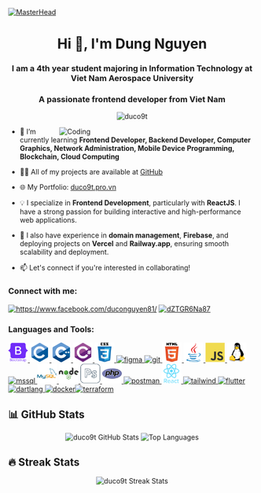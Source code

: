 [![MasterHead](https://1.bp.blogspot.com/-7A4WynwLsMw/XbBpCXG8fHI/AAAAAAAAMt4/uOa1bpLskYgrwGbllhSu2SDj_Mig8SXJQCLcBGAsYHQ/s1600/2000_600px.gif)](https://rishavchanda.io)
<h1 align="center">Hi 👋, I'm Dung Nguyen</h1>
<h3 align="center">I am a 4th year student majoring in Information Technology at Viet Nam Aerospace University</h3>
<h3 align="center">A passionate frontend developer from Viet Nam</h3>

<p align="center" width="2000" height="100"> <img width="200" src="https://komarev.com/ghpvc/?username=duco9t&label=Profile%20views&color=0e75b6&style=flat" alt="duco9t" /></p>

<img align="right" alt="Coding" width="400" src="https://media3.giphy.com/media/qgQUggAC3Pfv687qPC/giphy.gif?cid=ecf05e47fyhodj0dgo73vnsv8bpmt7b471oe3ufyxbhnysji&ep=v1_gifs_search&rid=giphy.gif&ct=g">

- 🌱 I’m currently learning **Frontend Developer, Backend Developer, Computer Graphics, Network Administration, Mobile Device Programming, Blockchain, Cloud Computing**  

- 👨‍💻 All of my projects are available at [GitHub](https://github.com/duco9t)  

- 🌐 My Portfolio: [duco9t.pro.vn](https://duco9t.pro.vn/)  

- 💡 I specialize in **Frontend Development**, particularly with **ReactJS**. I have a strong passion for building interactive and high-performance web applications.  

- 🚀 I also have experience in **domain management**, **Firebase**, and deploying projects on **Vercel** and **Railway.app**, ensuring smooth scalability and deployment.  

- 📫 Let's connect if you're interested in collaborating!

<h3 align="left">Connect with me:</h3>
<p align="left">
<a href="https://www.facebook.com/duconguyen81/" target="blank"><img align="center" src="https://raw.githubusercontent.com/rahuldkjain/github-profile-readme-generator/master/src/images/icons/Social/facebook.svg" alt="https://www.facebook.com/duconguyen81/" height="30" width="40" /></a>
<a href="https://discord.gg/dZTGR6Na87" target="blank"><img align="center" src="https://www.svgrepo.com/show/331368/discord-v2.svg" alt="dZTGR6Na87" height="30" width="40" /></a>
</p> 

<h3 align="left">Languages and Tools:</h3>
<p align="left"> <a href="https://getbootstrap.com" target="_blank" rel="noreferrer"> <img src="https://raw.githubusercontent.com/devicons/devicon/master/icons/bootstrap/bootstrap-plain-wordmark.svg" alt="bootstrap" width="40" height="40"/> </a> <a href="https://www.cprogramming.com/" target="_blank" rel="noreferrer"> <img src="https://raw.githubusercontent.com/devicons/devicon/master/icons/c/c-original.svg" alt="c" width="40" height="40"/> </a> <a href="https://www.w3schools.com/cpp/" target="_blank" rel="noreferrer"> <img src="https://raw.githubusercontent.com/devicons/devicon/master/icons/cplusplus/cplusplus-original.svg" alt="cplusplus" width="40" height="40"/> </a> <a href="https://www.w3schools.com/cs/" target="_blank" rel="noreferrer"> <img src="https://raw.githubusercontent.com/devicons/devicon/master/icons/csharp/csharp-original.svg" alt="csharp" width="40" height="40"/> </a> <a href="https://www.w3schools.com/css/" target="_blank" rel="noreferrer"> <img src="https://raw.githubusercontent.com/devicons/devicon/master/icons/css3/css3-original-wordmark.svg" alt="css3" width="40" height="40"/> </a> <a href="https://www.figma.com/" target="_blank" rel="noreferrer"> <img src="https://www.vectorlogo.zone/logos/figma/figma-icon.svg" alt="figma" width="40" height="40"/> </a> <a href="https://git-scm.com/" target="_blank" rel="noreferrer"> <img src="https://www.vectorlogo.zone/logos/git-scm/git-scm-icon.svg" alt="git" width="40" height="40"/> </a> <a href="https://www.w3.org/html/" target="_blank" rel="noreferrer"> <img src="https://raw.githubusercontent.com/devicons/devicon/master/icons/html5/html5-original-wordmark.svg" alt="html5" width="40" height="40"/> </a> <a href="https://www.java.com" target="_blank" rel="noreferrer"> <img src="https://raw.githubusercontent.com/devicons/devicon/master/icons/java/java-original.svg" alt="java" width="40" height="40"/> </a> <a href="https://developer.mozilla.org/en-US/docs/Web/JavaScript" target="_blank" rel="noreferrer"> <img src="https://raw.githubusercontent.com/devicons/devicon/master/icons/javascript/javascript-original.svg" alt="javascript" width="40" height="40"/> </a> <a href="https://www.linux.org/" target="_blank" rel="noreferrer"> <img src="https://raw.githubusercontent.com/devicons/devicon/master/icons/linux/linux-original.svg" alt="linux" width="40" height="40"/> </a> <a href="https://www.microsoft.com/en-us/sql-server" target="_blank" rel="noreferrer"> <img src="https://www.svgrepo.com/show/303229/microsoft-sql-server-logo.svg" alt="mssql" width="40" height="40"/> </a> <a href="https://www.mysql.com/" target="_blank" rel="noreferrer"> <img src="https://raw.githubusercontent.com/devicons/devicon/master/icons/mysql/mysql-original-wordmark.svg" alt="mysql" width="40" height="40"/> </a> <a href="https://nodejs.org" target="_blank" rel="noreferrer"> <img src="https://raw.githubusercontent.com/devicons/devicon/master/icons/nodejs/nodejs-original-wordmark.svg" alt="nodejs" width="40" height="40"/> </a> <a href="https://www.photoshop.com/en" target="_blank" rel="noreferrer"> <img src="https://raw.githubusercontent.com/devicons/devicon/master/icons/photoshop/photoshop-line.svg" alt="photoshop" width="40" height="40"/> </a> <a href="https://www.php.net" target="_blank" rel="noreferrer"> <img src="https://raw.githubusercontent.com/devicons/devicon/master/icons/php/php-original.svg" alt="php" width="40" height="40"/> </a> <a href="https://postman.com" target="_blank" rel="noreferrer"> <img src="https://www.vectorlogo.zone/logos/getpostman/getpostman-icon.svg" alt="postman" width="40" height="40"/> </a> <a href="https://reactjs.org/" target="_blank" rel="noreferrer"> <img src="https://raw.githubusercontent.com/devicons/devicon/master/icons/react/react-original-wordmark.svg" alt="react" width="40" height="40"/> </a> <a href="https://tailwindcss.com/" target="_blank" rel="noreferrer"> <img src="https://www.vectorlogo.zone/logos/tailwindcss/tailwindcss-icon.svg" alt="tailwind" width="40" height="40"/> </a> <a href="https://flutter.dev/" target="_blank" rel="noreferrer"> <img src="https://www.svgrepo.com/show/353751/flutter.svg" alt="flutter" width="40" height="40"/>  </a> </a> <a href="https://pub.dev/" target="_blank" rel="noreferrer"> <img src="https://www.svgrepo.com/show/373546/dartlang.svg" alt="dartlang" width="40" height="40"/>  </a><a href="https://www.docker.com/" target="_blank" rel="noreferrer"><img src="https://www.vectorlogo.zone/logos/docker/docker-icon.svg" alt="docker" width="40" height="40"/></a><a href="https://www.terraform.io/" target="_blank" rel="noreferrer"><img src="https://www.vectorlogo.zone/logos/terraformio/terraformio-icon.svg" alt="terraform" width="40" height="40"/></a></p>

## 📊 GitHub Stats
<div align="center">
    <img height="200" src="https://github-readme-stats.vercel.app/api?username=duco9t&show_icons=true&theme=radical" alt="duco9t GitHub Stats"/>
    <img height="200" src="https://github-readme-stats.vercel.app/api/top-langs/?username=duco9t&layout=compact&theme=radical" alt="Top Languages"/>
</div>

## 🔥 Streak Stats
<div align="center">
    <img src="https://github-readme-streak-stats.herokuapp.com/?user=duco9t" alt="duco9t Streak Stats"/>
</div>










